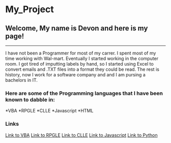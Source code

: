 # My_Project

## Welcome, My name is Devon and here is my page!
---

I have not been a Programmer for most of my carrer.  I spent most of my time working with Wal-mart. Eventually I started working in the computer room.  I got tired of imputting labels by hand, so I started using Excel to convert emails and .TXT files into a format they could be read.  The rest is history, now I work for a software company and and I am pursing a bachelors in IT.  

### Here are some of the Programming languages that I have been known to dabble in:
*VBA
*RPGLE
*CLLE
*Javascript
*HTML

### Links
[Link to VBA](https://github.com/Dwalden2021/My_Project/blob/main/VBA.md)
[Link to RPGLE](https://github.com/Dwalden2021/My_Project/blob/main/RPGLE.md)
[Link to CLLE](https://github.com/Dwalden2021/My_Project/blob/main/CLLE.md)
[Link to Javascript](https://github.com/Dwalden2021/My_Project/blob/main/JavaScript.md)
[Link to Python](https://github.com/Dwalden2021/My_Project/blob/main/Python.md)
